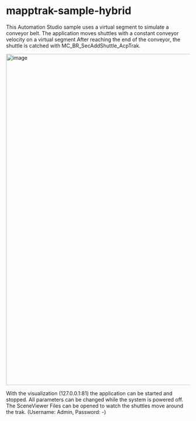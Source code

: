 # mapptrak-sample-hybrid
This Automation Studio sample uses a virtual segment to simulate a conveyor belt.
The application moves shuttles with a constant conveyor velocity on a virtual segment
After reaching the end of the conveyor, the shuttle is catched with MC_BR_SecAddShuttle_AcpTrak.

<img width="1603" height="905" alt="image" src="https://github.com/user-attachments/assets/bd5b2993-0691-45bc-b531-b955a2a43e49" />

With the visualization (127.0.0.1:81) the application can be started and stopped.
All parameters can be changed while the system is powered off.
The SceneViewer Files can be opened to watch the shuttles move around the trak. (Username: Admin, Password: -)
